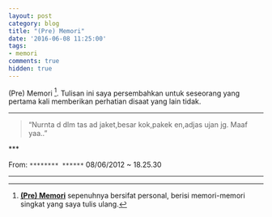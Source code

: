 ```yaml
---
layout: post
category: blog
title: "(Pre) Memori"
date: '2016-06-08 11:25:00'
tags:
- memori
comments: true
hidden: true
---
```


(Pre) Memori [^1]. Tulisan ini saya persembahkan untuk seseorang yang pertama kali memberikan perhatian disaat yang lain tidak.
***
<blockquote class="pullquote"><p>“Nurnta d dlm tas ad jaket,besar kok,pakek en,adjas ujan jg. Maaf yaa..”</p>
</blockquote>
***

From: `******** ******`
08/06/2012 ~ 18.25.30

***
[^1]: [**(Pre) Memori**](http://blog.sasono.web.id/tag/memori/) sepenuhnya bersifat personal, berisi memori-memori singkat yang saya tulis ulang.
